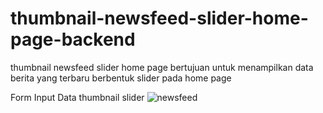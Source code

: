 # thumbnail-newsfeed-slider-home-page-backend
thumbnail newsfeed slider home page bertujuan untuk menampilkan data berita yang terbaru berbentuk slider pada home page

Form Input Data thumbnail slider
![newsfeed](https://user-images.githubusercontent.com/35595156/151110795-de1e9fb5-f399-49c1-b2a6-6179fa51d1ba.PNG)

